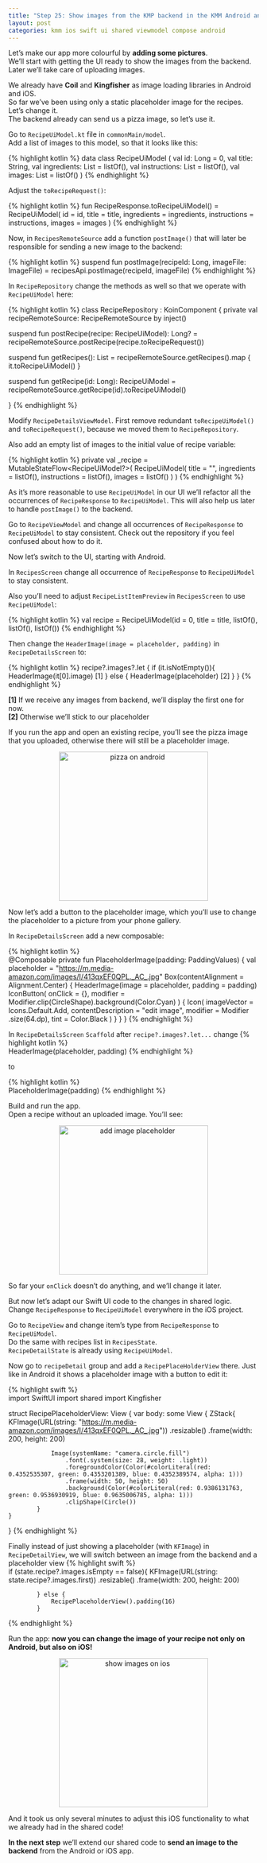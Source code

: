 ```yaml
---
title: "Step 25: Show images from the KMP backend in the KMM Android and iOS apps"
layout: post
categories: kmm ios swift ui shared viewmodel compose android
--- 
```


Let’s make our app more colourful by <b>adding some pictures</b>. <br>
We’ll start with getting the UI ready to show the images from the backend.<br>
Later we’ll take care of uploading images.
 
We already have <b>Coil</b> and <b>Kingfisher</b> as image loading libraries in Android and iOS. <br>
So far we’ve been using only a static placeholder image for the recipes. Let’s change it. <br>
The backend already can send us a pizza image, so let’s use it. 
 
Go to `RecipeUiModel.kt` file in `commonMain/model`.<br>
Add a list of images to this model, so that it looks like this:
 
{% highlight kotlin %} 
data class RecipeUiModel (
   val id: Long = 0,
   val title: String,
   val ingredients: List<Ingredient> = listOf(),
   val instructions: List<Instruction> = listOf(),
   val images: List<RecipeImage> = listOf()
 )
{% endhighlight %} 
 
Adjust the `toRecipeRequest()`:

{% highlight kotlin %} 
fun RecipeResponse.toRecipeUiModel() = RecipeUiModel(
   id = id,
   title = title,
   ingredients = ingredients,
   instructions = instructions,
   images = images
)
{% endhighlight %} 
 
Now, in `RecipesRemoteSource` add a function `postImage()` that will later be responsible for sending a new image to the backend:

{% highlight kotlin %} 
   suspend fun postImage(recipeId: Long, imageFile: ImageFile) = recipesApi.postImage(recipeId, imageFile)
{% endhighlight %} 
 
In `RecipeRepository` change the methods as well so that we operate with `RecipeUiModel` here:

{% highlight kotlin %} 
class RecipeRepository : KoinComponent {
   private val recipeRemoteSource: RecipeRemoteSource by inject()
 
   suspend fun postRecipe(recipe: RecipeUiModel): Long? =
       recipeRemoteSource.postRecipe(recipe.toRecipeRequest())
 
   suspend fun getRecipes(): List<RecipeUiModel> =
       recipeRemoteSource.getRecipes().map { it.toRecipeUiModel() }
 
   suspend fun getRecipe(id: Long): RecipeUiModel =
       recipeRemoteSource.getRecipe(id).toRecipeUiModel()
 
}
{% endhighlight %} 
 
 
Modify `RecipeDetailsViewModel`. First remove redundant `toRecipeUiModel()` and `toRecipeRequest()`, because we moved them to `RecipeRepository`.
 
Also add an empty list of images to the initial value of recipe variable:
 
{% highlight kotlin %} 
private val _recipe = MutableStateFlow<RecipeUiModel?>(
   RecipeUiModel(
       title = "",
       ingredients = listOf(),
       instructions = listOf(),
       images = listOf()
   )
)
{% endhighlight %} 

As it’s more reasonable to use `RecipeUiModel` in our UI we’ll refactor all the occurrences of `RecipeResponse` to `RecipeUiModel`. This will also help us later to handle `postImage()` to the backend.
 
Go to `RecipeViewModel` and change all occurrences of `RecipeResponse` to `RecipeUiModel` to stay consistent. Check out the repository if you feel confused about how to do it. 
 
Now let’s switch to the UI, starting with Android.
 
In `RecipesScreen` change all occurrence of `RecipeResponse` to `RecipeUiModel` to stay consistent.
 
Also you’ll need to adjust `RecipeListItemPreview` in `RecipesScreen` to use `RecipeUiModel`:

{% highlight kotlin %} 
val recipe = RecipeUiModel(id = 0, title = title, listOf(), listOf(), listOf())
{% endhighlight %} 
 
Then change the `HeaderImage(image = placeholder, padding)` in `RecipeDetailsScreen` to:

{% highlight kotlin %} 
recipe?.images?.let {
    if (it.isNotEmpty()){
        HeaderImage(it[0].image) [1]
    } else {
        HeaderImage(placeholder) [2]
    }
} 
{% endhighlight %} 

<b>[1]</b> If we receive any images from backend, we’ll display the first one for now.<br>
<b>[2]</b> Otherwise we’ll stick to our placeholder<br>
 
If you run the app and open an existing recipe, you’ll see the pizza image that you uploaded, otherwise there will still be a placeholder image.
<div style="text-align: center"><img src="{{site.baseurl}}/assets/images/step-25/1.gif" alt="pizza on android" width="300"/></div>
 
Now let’s add a button to the placeholder image, which you’ll use to change the placeholder to a picture from your phone gallery. 
 
In `RecipeDetailsScreen` add a new composable:

{% highlight kotlin %}  
@Composable
private fun PlaceholderImage(padding: PaddingValues) {
   val placeholder = "https://m.media-amazon.com/images/I/413qxEF0QPL._AC_.jpg"
   Box(contentAlignment = Alignment.Center) {
       HeaderImage(image = placeholder, padding = padding)
       IconButton(
           onClick = {},
           modifier = Modifier.clip(CircleShape).background(Color.Cyan)
       ) {
           Icon(
               imageVector = Icons.Default.Add,
               contentDescription = "edit image",
               modifier = Modifier
                   .size(64.dp),
               tint = Color.Black
           )
       }
   }
}
{% endhighlight %} 
 
In `RecipeDetailsScreen` `Scaffold` after `recipe?.images?.let...` change
{% highlight kotlin %}  
HeaderImage(placeholder, padding)
{% endhighlight %}  

to 

{% highlight kotlin %}  
PlaceholderImage(padding)
{% endhighlight %}  
 
Build and run the app. <br>
Open a recipe without an uploaded image. You’ll see:
 
<div style="text-align: center"><img src="{{site.baseurl}}/assets/images/step-25/2.png" alt="add image placeholder" width="300"/></div>
 
So far your `onClick` doesn’t do anything, and we’ll change it later. 
 
But now let’s adapt our Swift UI code to the changes in shared logic.<br>
Change `RecipeResponse` to `RecipeUiModel` everywhere in the iOS project.
 
Go to `RecipeView` and change item’s type from `RecipeResponse` to `RecipeUiModel`.<br>
Do the same with recipes list in `RecipesState`. <br>
`RecipeDetailState` is already using `RecipeUiModel`.
 
Now go to `recipeDetail` group and add a `RecipePlaceHolderView` there. Just like in Android it shows a placeholder image with a button to edit it:

{% highlight swift %}  
import SwiftUI
import shared
import Kingfisher
 
struct RecipePlaceholderView: View {
    var body: some View {
            ZStack{
                KFImage(URL(string: "https://m.media-amazon.com/images/I/413qxEF0QPL._AC_.jpg"))
                   .resizable()
                   .frame(width: 200, height: 200)
 
                
                Image(systemName: "camera.circle.fill")
                    .font(.system(size: 28, weight: .light))
                    .foregroundColor(Color(#colorLiteral(red: 0.4352535307, green: 0.4353201389, blue: 0.4352389574, alpha: 1)))
                    .frame(width: 50, height: 50)
                    .background(Color(#colorLiteral(red: 0.9386131763, green: 0.9536930919, blue: 0.9635006785, alpha: 1)))
                    .clipShape(Circle())
            }
    }
}
{% endhighlight %}  
 
 
Finally instead of just showing a placeholder (with `KFImage`) in `RecipeDetailView`, we will switch between an image from the backend and a placeholder view
{% highlight swift %}  
      if (state.recipe?.images.isEmpty == false){
                KFImage(URL(string: state.recipe?.images.first))
                    .resizable()
                    .frame(width: 200, height: 200)
 
            } else {
                RecipePlaceholderView().padding(16)
            }
{% endhighlight %}   

Run the app: <b>now you can change the image of your recipe not only on Android, but also on iOS! </b>

<div style="text-align: center"><img src="{{site.baseurl}}/assets/images/step-25/3.gif" alt="show images on ios" width="300"/></div>
 
And it took us only several minutes to adjust this iOS functionality to what we already had in the shared code!
 
<b>In the next step</b> we’ll extend our shared code to <b>send an image to the backend</b> from the Android or iOS app.